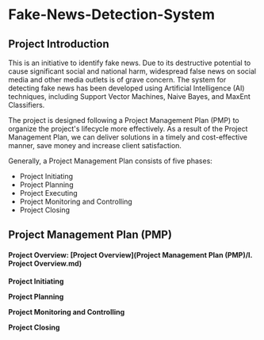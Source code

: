 # Fake-News-Detection-System
## Project Introduction
This is an initiative to identify fake news. Due to its destructive potential to cause significant social and national harm, widespread false news on social media and other media outlets is of grave concern. The system for detecting fake news has been developed using Artificial Intelligence (AI) techniques, including Support Vector Machines, Naive Bayes, and MaxEnt Classifiers.

The project is designed following a Project Management Plan (PMP) to organize the project's lifecycle more effectively. As a result of the Project Management Plan, we can deliver solutions in a timely and cost-effective manner, save money and increase client satisfaction. 

Generally, a Project Management Plan consists of five phases: 
- Project Initiating
- Project Planning
- Project Executing
- Project Monitoring and Controlling
- Project Closing 

## Project Management Plan (PMP)
#### Project Overview: [Project Overview](Project Management Plan (PMP)/I. Project Overview.md)



**Project Initiating**

**Project Planning**

**Project Monitoring and Controlling**

**Project Closing**
